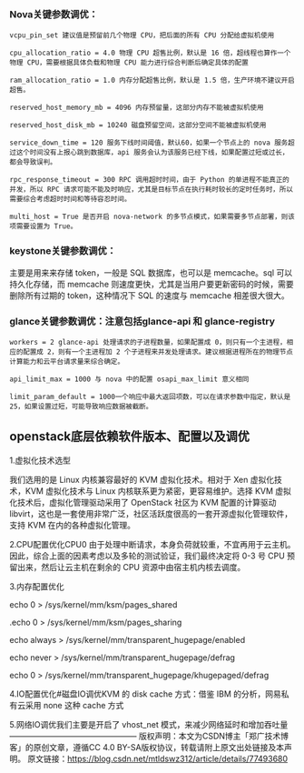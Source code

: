 ### Nova关键参数调优：

```
vcpu_pin_set 建议值是预留前几个物理 CPU，把后面的所有 CPU 分配给虚拟机使用

cpu_allocation_ratio = 4.0 物理 CPU 超售比例，默认是 16 倍，超线程也算作一个物理 CPU，需要根据具体负载和物理 CPU 能力进行综合判断后确定具体的配置

ram_allocation_ratio = 1.0 内存分配超售比例，默认是 1.5 倍，生产环境不建议开启超售。

reserved_host_memory_mb = 4096 内存预留量，这部分内存不能被虚拟机使用

reserved_host_disk_mb = 10240 磁盘预留空间，这部分空间不能被虚拟机使用

service_down_time = 120 服务下线时间阈值，默认60，如果一个节点上的 nova 服务超过这个时间没有上报心跳到数据库，api 服务会认为该服务已经下线，如果配置过短或过长，都会导致误判。

rpc_response_timeout = 300 RPC 调用超时时间，由于 Python 的单进程不能真正的并发，所以 RPC 请求可能不能及时响应，尤其是目标节点在执行耗时较长的定时任务时，所以需要综合考虑超时时间和等待容忍时间。

multi_host = True 是否开启 nova-network 的多节点模式，如果需要多节点部署，则该项需要设置为 True。
```

### keystone关键参数调优：

主要是用来来存储 token，一般是 SQL 数据库，也可以是 memcache。sql 可以持久化存储，而 memcache 则速度更快，尤其是当用户要更新密码的时候，需要删除所有过期的 token，这种情况下 SQL 的速度与 memcache 相差很大很大。

### glance关键参数调优：注意包括glance-api 和 glance-registry

```
workers = 2 glance-api 处理请求的子进程数量，如果配置成 0，则只有一个主进程，相应的配置成 2，则有一个主进程加 2 个子进程来并发处理请求。建议根据进程所在的物理节点计算能力和云平台请求量来综合确定。

api_limit_max = 1000 与 nova 中的配置 osapi_max_limit 意义相同

limit_param_default = 1000一个响应中最大返回项数，可以在请求参数中指定，默认是 25，如果设置过短，可能导致响应数据被截断。
```

## openstack底层依赖软件版本、配置以及调优

1.虚拟化技术选型

我们选用的是 Linux 内核兼容最好的 KVM 虚拟化技术。相对于 Xen 虚拟化技术，KVM 虚拟化技术与 Linux 内核联系更为紧密，更容易维护。选择 KVM 虚拟化技术后，虚拟化管理驱动采用了 OpenStack 社区为 KVM 配置的计算驱动 libvirt，这也是一套使用非常广泛，社区活跃度很高的一套开源虚拟化管理软件，支持 KVM 在内的各种虚拟化管理。

2.CPU配置优化CPU0 由于处理中断请求，本身负荷就较重，不宜再用于云主机。因此，综合上面的因素考虑以及多轮的测试验证，我们最终决定将 0-3 号 CPU 预留出来，然后让云主机在剩余的 CPU 资源中由宿主机内核去调度。

3.内存配置优化

echo 0 > /sys/kernel/mm/ksm/pages_shared

.echo 0 > /sys/kernel/mm/ksm/pages_sharing

echo always > /sys/kernel/mm/transparent_hugepage/enabled

echo never > /sys/kernel/mm/transparent_hugepage/defrag

echo 0 > /sys/kernel/mm/transparent_hugepage/khugepaged/defrag

4.IO配置优化#磁盘IO调优KVM 的 disk cache 方式：借鉴 IBM 的分析，网易私有云采用 none 这种 cache 方式

5.网络IO调优我们主要是开启了 vhost_net 模式，来减少网络延时和增加吞吐量
————————————————
版权声明：本文为CSDN博主「郑广技术博客」的原创文章，遵循CC 4.0 BY-SA版权协议，转载请附上原文出处链接及本声明。
原文链接：https://blog.csdn.net/mtldswz312/article/details/77493680